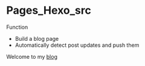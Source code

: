 # Pages_Hexo_src

Function
- Build a blog page
- Automatically detect post updates and push them

Welcome to my [blog](https://blog.kaloper.club/)
